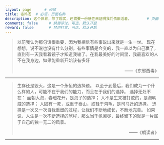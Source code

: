 ```yaml
---
layout: page      # 必须
title: 毒鸡汤  # 必须，页面名称
description: 这个世界，除了现实，还需要一份感性来证明我们依旧活着。       # 页面二级标题，描述性文字
comments: false     # 禁用评论，可选，默认开启
reward: false       # 禁用打赏，可选，默认开启
---
```


<style>
body {  }
.page-content { border-bottom: none; }
</style>


>以前我认为那句话很重要，因为我相信有些事说出来就是一生一世。
>现在想想，说不说也没有什么分别。有些事情是会变的，我一直以为自己赢了，直到有一天我看着镜子才知道我输了。在我最美好的时间里，我最喜欢的人不在我身边，如果能重新开始该有多好
><p style="text-align: right;">——《东邪西毒》</p>

---

>生存还是毁灭，这是一个永恒的选择题。
>以至于到最后，我们成为一个什么样的人，可能不在于我们的能力，而且在于我们的选择。
>选择无处不在：
>面朝大海，春暖花开，是海子的选择；
>人不是生来被打败的，是海明威的选择；
>人固有一死，或重于泰山，或轻于鸿毛，是司马迁的选择。
>选择是一次又一次自我重塑的过程，让我们不断地成长，不断地完善。
>如果说，人生是一次不断选择的旅程，那么当千帆阅尽，最终留下的就是一片属于自己的独一无二的风景。
><p style="text-align: right;">——《朗读者》</p>

---